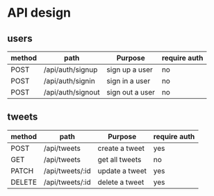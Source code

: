 # API design

## users

| method | path              | Purpose         | require auth |
| ------ | ----------------- | --------------- | ------------ |
| POST   | /api/auth/signup  | sign up a user  | no           |
| POST   | /api/auth/signin  | sign in a user  | no           |
| POST   | /api/auth/signout | sign out a user | no           |

## tweets

| method | path            | Purpose        | require auth |
| ------ | --------------- | -------------- | ------------ |
| POST   | /api/tweets     | create a tweet | yes          |
| GET    | /api/tweets     | get all tweets | no           |
| PATCH  | /api/tweets/:id | update a tweet | yes          |
| DELETE | /api/tweets/:id | delete a tweet | yes          |

